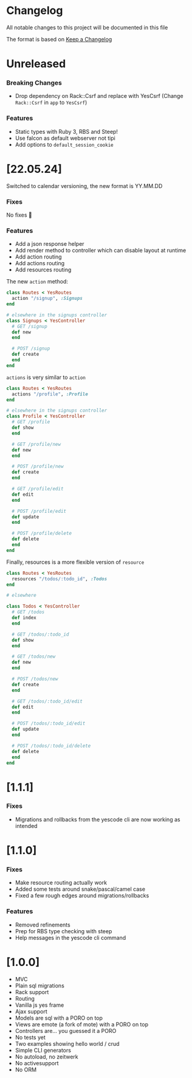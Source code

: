 # Changelog

All notable changes to this project will be documented in this file

The format is based on [Keep a Changelog](https://keepachangelog.com/en/1.0.0/)

# Unreleased

### Breaking Changes

- Drop dependency on Rack::Csrf and replace with YesCsrf (Change `Rack::Csrf` in `app` to `YesCsrf`)

### Features

- Static types with Ruby 3, RBS and Steep!
- Use falcon as default webserver not tipi
- Add options to `default_session_cookie`

# [22.05.24]

Switched to calendar versioning, the new format is YY.MM.DD

### Fixes

No fixes :tada:

### Features

- Add a json response helper
- Add render method to controller which can disable layout at runtime
- Add action routing
- Add actions routing
- Add resources routing

The new `action` method:

```rb
class Routes < YesRoutes
  action "/signup", :Signups
end

# elsewhere in the signups controller
class Signups < YesController
  # GET /signup
  def new
  end

  # POST /signup
  def create
  end
end
```

`actions` is very similar to `action`

```rb
class Routes < YesRoutes
  actions "/profile", :Profile
end

# elsewhere in the signups controller
class Profile < YesController
  # GET /profile
  def show
  end

  # GET /profile/new
  def new
  end

  # POST /profile/new
  def create
  end

  # GET /profile/edit
  def edit
  end

  # POST /profile/edit
  def update
  end

  # POST /profile/delete
  def delete
  end
end
```

Finally, resources is a more flexible version of `resource`

```rb
class Routes < YesRoutes
  resources "/todos/:todo_id", :Todos
end

# elsewhere

class Todos < YesController
  # GET /todos
  def index
  end

  # GET /todos/:todo_id
  def show
  end

  # GET /todos/new
  def new
  end

  # POST /todos/new
  def create
  end

  # GET /todos/:todo_id/edit
  def edit
  end

  # POST /todos/:todo_id/edit
  def update
  end

  # POST /todos/:todo_id/delete
  def delete
  end
end
```

# [1.1.1]

### Fixes

- Migrations and rollbacks from the yescode cli are now working as intended

# [1.1.0]

### Fixes

- Make resource routing actually work
- Added some tests around snake/pascal/camel case
- Fixed a few rough edges around migrations/rollbacks

### Features

- Removed refinements
- Prep for RBS type checking with steep
- Help messages in the yescode cli command

# [1.0.0]

- MVC
- Plain sql migrations
- Rack support
- Routing
- Vanilla js yes frame
- Ajax support
- Models are sql with a PORO on top
- Views are emote (a fork of mote) with a PORO on top
- Controllers are... you guessed it a PORO
- No tests yet
- Two examples showing hello world / crud
- Simple CLI generators
- No autoload, no zeitwerk
- No activesupport
- No ORM
